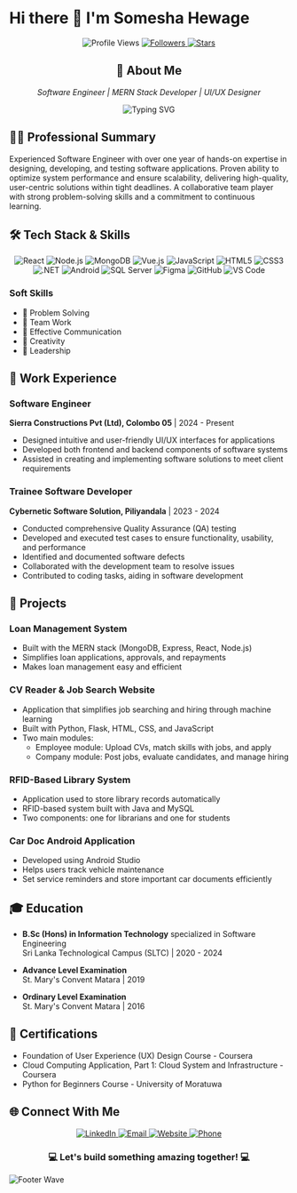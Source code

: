 # Hi there 👋 I'm Somesha Hewage

<div align="center">
  <img src="https://komarev.com/ghpvc/?username=someshahewage&style=flat-square&color=blueviolet" alt="Profile Views"/>
  <a href="https://github.com/someshahewage?tab=followers">
    <img src="https://img.shields.io/github/followers/someshahewage?style=flat-square&color=blueviolet" alt="Followers"/>
  </a>
  <a href="https://github.com/someshahewage?tab=stars">
    <img src="https://img.shields.io/github/stars/someshahewage?style=flat-square&color=blueviolet" alt="Stars"/>
  </a>
</div>

<div align="center">
  <h2>💫 About Me</h2>
  <p><em>Software Engineer | MERN Stack Developer | UI/UX Designer</em></p>
</div>

<div align="center">
  <img src="https://readme-typing-svg.herokuapp.com?font=Fira+Code&pause=1000&color=8A2BE2&center=true&vCenter=true&width=435&lines=Software+Engineering;MERN+Stack+Development;UI%2FUX+Design;Quality+Assurance;Problem+Solving" alt="Typing SVG" />
</div>

## 👨‍💻 Professional Summary

Experienced Software Engineer with over one year of hands-on expertise in designing, developing, and testing software applications. Proven ability to optimize system performance and ensure scalability, delivering high-quality, user-centric solutions within tight deadlines. A collaborative team player with strong problem-solving skills and a commitment to continuous learning.

## 🛠️ Tech Stack & Skills

<div align="center">
  <img src="https://img.shields.io/badge/React-61DAFB?style=for-the-badge&logo=react&logoColor=black" alt="React" />
  <img src="https://img.shields.io/badge/Node.js-339933?style=for-the-badge&logo=nodedotjs&logoColor=white" alt="Node.js" />
  <img src="https://img.shields.io/badge/MongoDB-47A248?style=for-the-badge&logo=mongodb&logoColor=white" alt="MongoDB" />
  <img src="https://img.shields.io/badge/Vue.js-4FC08D?style=for-the-badge&logo=vuedotjs&logoColor=white" alt="Vue.js" />
  <img src="https://img.shields.io/badge/JavaScript-F7DF1E?style=for-the-badge&logo=javascript&logoColor=black" alt="JavaScript" />
  <img src="https://img.shields.io/badge/HTML5-E34F26?style=for-the-badge&logo=html5&logoColor=white" alt="HTML5" />
  <img src="https://img.shields.io/badge/CSS3-1572B6?style=for-the-badge&logo=css3&logoColor=white" alt="CSS3" />
  <img src="https://img.shields.io/badge/.NET-512BD4?style=for-the-badge&logo=dotnet&logoColor=white" alt=".NET" />
  <img src="https://img.shields.io/badge/Android-3DDC84?style=for-the-badge&logo=android&logoColor=white" alt="Android" />
  <img src="https://img.shields.io/badge/SQL_Server-CC2927?style=for-the-badge&logo=microsoft-sql-server&logoColor=white" alt="SQL Server" />
  <img src="https://img.shields.io/badge/Figma-F24E1E?style=for-the-badge&logo=figma&logoColor=white" alt="Figma" />
  <img src="https://img.shields.io/badge/GitHub-181717?style=for-the-badge&logo=github&logoColor=white" alt="GitHub" />
  <img src="https://img.shields.io/badge/VS_Code-007ACC?style=for-the-badge&logo=visual-studio-code&logoColor=white" alt="VS Code" />
</div>

### Soft Skills
- 🧠 Problem Solving
- 👥 Team Work
- 📢 Effective Communication
- 🎨 Creativity
- 👑 Leadership

## 💼 Work Experience

### Software Engineer
**Sierra Constructions Pvt (Ltd), Colombo 05** | 2024 - Present
- Designed intuitive and user-friendly UI/UX interfaces for applications
- Developed both frontend and backend components of software systems
- Assisted in creating and implementing software solutions to meet client requirements

### Trainee Software Developer
**Cybernetic Software Solution, Piliyandala** | 2023 - 2024
- Conducted comprehensive Quality Assurance (QA) testing
- Developed and executed test cases to ensure functionality, usability, and performance
- Identified and documented software defects
- Collaborated with the development team to resolve issues
- Contributed to coding tasks, aiding in software development

## 🚀 Projects

### Loan Management System
- Built with the MERN stack (MongoDB, Express, React, Node.js)
- Simplifies loan applications, approvals, and repayments
- Makes loan management easy and efficient

### CV Reader & Job Search Website
- Application that simplifies job searching and hiring through machine learning
- Built with Python, Flask, HTML, CSS, and JavaScript
- Two main modules:
  - Employee module: Upload CVs, match skills with jobs, and apply
  - Company module: Post jobs, evaluate candidates, and manage hiring

### RFID-Based Library System
- Application used to store library records automatically
- RFID-based system built with Java and MySQL
- Two components: one for librarians and one for students

### Car Doc Android Application
- Developed using Android Studio
- Helps users track vehicle maintenance
- Set service reminders and store important car documents efficiently

## 🎓 Education

- **B.Sc (Hons) in Information Technology** specialized in Software Engineering  
  Sri Lanka Technological Campus (SLTC) | 2020 - 2024

- **Advance Level Examination**  
  St. Mary's Convent Matara | 2019

- **Ordinary Level Examination**  
  St. Mary's Convent Matara | 2016

## 📜 Certifications

- Foundation of User Experience (UX) Design Course - Coursera
- Cloud Computing Application, Part 1: Cloud System and Infrastructure - Coursera
- Python for Beginners Course - University of Moratuwa

## 🌐 Connect With Me

<div align="center">
  <a href="https://linkedin.com/in/somesha-hewage-48b571223" target="_blank">
    <img src="https://img.shields.io/badge/LinkedIn-0077B5?style=for-the-badge&logo=linkedin&logoColor=white" alt="LinkedIn" />
  </a>
  <a href="mailto:someshahewage@gmail.com">
    <img src="https://img.shields.io/badge/Email-D14836?style=for-the-badge&logo=gmail&logoColor=white" alt="Email" />
  </a>
  <a href="https://someshahewage.github.io/Somesha" target="_blank">
    <img src="https://img.shields.io/badge/Website-8A2BE2?style=for-the-badge&logo=About.me&logoColor=white" alt="Website" />
  </a>
  <a href="tel:+94710344937">
    <img src="https://img.shields.io/badge/Phone-4285F4?style=for-the-badge&logo=google-voice&logoColor=white" alt="Phone" />
  </a>
</div>

<div align="center">
  <h3>💻 Let's build something amazing together! 💻</h3>
</div>

![Footer Wave](https://capsule-render.vercel.app/api?type=waving&color=8A2BE2&height=120&section=footer)
